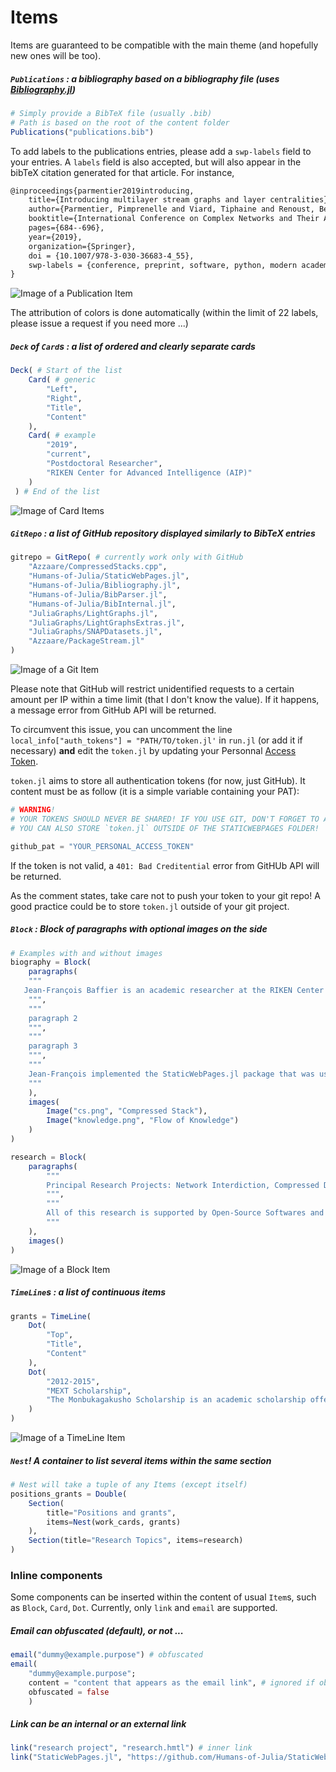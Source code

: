 # Items

Items are guaranteed to be compatible with the main theme (and hopefully new ones will be too).

##### `Publications` : a bibliography based on a bibliography file (uses [Bibliography.jl](https://github.com/Humans-of-Julia/Bibliography.jl))

```julia
# Simply provide a BibTeX file (usually .bib)
# Path is based on the root of the content folder
Publications("publications.bib")
```

To add labels to the publications entries, please add a `swp-labels` field to your entries. A `labels` field is also accepted, but will also appear in the bibTeX citation generated for that article. For instance,

```latex
@inproceedings{parmentier2019introducing,
    title={Introducing multilayer stream graphs and layer centralities},
    author={Parmentier, Pimprenelle and Viard, Tiphaine and Renoust, Benjamin and Baffier, Jean-Francois},
    booktitle={International Conference on Complex Networks and Their Applications},
    pages={684--696},
    year={2019},
    organization={Springer},
    doi = {10.1007/978-3-030-36683-4_55},
    swp-labels = {conference, preprint, software, python, modern academics}
}
```

![Image of a Publication Item](https://github.com/Humans-of-Julia/StaticWebPages.jl/raw/master/captures/publication.png)

The attribution of colors is done automatically (within the limit of 22 labels, please issue a request if you need more ...)

##### `Deck` of `Card`s : a list of ordered and clearly separate cards

```julia
Deck( # Start of the list
    Card( # generic
        "Left",
        "Right",
        "Title",
        "Content"
    ),
    Card( # example
        "2019",
        "current",
        "Postdoctoral Researcher",
        "RIKEN Center for Advanced Intelligence (AIP)"
    )
 ) # End of the list
```

![Image of Card Items](https://github.com/Humans-of-Julia/StaticWebPages.jl/raw/master/captures/card.png)

##### `GitRepo` : a list of GitHub repository displayed similarly to BibTeX entries

```julia
gitrepo = GitRepo( # currently work only with GitHub
    "Azzaare/CompressedStacks.cpp",
    "Humans-of-Julia/StaticWebPages.jl",
    "Humans-of-Julia/Bibliography.jl",
    "Humans-of-Julia/BibParser.jl",
    "Humans-of-Julia/BibInternal.jl",
    "JuliaGraphs/LightGraphs.jl",
    "JuliaGraphs/LightGraphsExtras.jl",
    "JuliaGraphs/SNAPDatasets.jl",
    "Azzaare/PackageStream.jl"
)
```

![Image of a Git Item](https://github.com/Humans-of-Julia/StaticWebPages.jl/raw/master/captures/git.png)

Please note that GitHub will restrict unidentified requests to a certain amount per IP within a time limit (that I don't know the value). If it happens, a message error from GitHub API will be returned.

To circumvent this issue, you can uncomment the line `local_info["auth_tokens"] = "PATH/TO/token.jl'` in `run.jl` (or add it if necessary) **and** edit the `token.jl` by updating your Personnal [Access Token](https://docs.github.com/en/github/authenticating-to-github/creating-a-personal-access-token).

`token.jl` aims to store all authentication tokens (for now, just GitHub). It content must be as follow (it is a simple variable containing your PAT):
```julia
# WARNING!
# YOUR TOKENS SHOULD NEVER BE SHARED! IF YOU USE GIT, DON'T FORGET TO ADD `token.jl` TO YOUR `.gitignore` FILE!
# YOU CAN ALSO STORE `token.jl` OUTSIDE OF THE STATICWEBPAGES FOLDER!

github_pat = "YOUR_PERSONAL_ACCESS_TOKEN"
```

If the token is not valid, a `401: Bad Creditential` error from GitHUb API will be returned.

As the comment states, take care not to push your token to your git repo! A good practice could be to store `token.jl` outside of your git project.

##### `Block` : Block of paragraphs with optional images on the side
```julia
# Examples with and without images
biography = Block(
    paragraphs(
    """
   Jean-François Baffier is an academic researcher at the RIKEN Center for Advanced Intelligence Project (AIP), and a consultant in Artificial Intelligence, Big Data Science, Data Structures, and Algorithms. As an academic, he gives back to society through fundamental research in computer science supplemented by open source libraries and softwares.
    """,
    """
    paragraph 2
    """,
    """
    paragraph 3
    """,
    """
    Jean-François implemented the StaticWebPages.jl package that was used to generate this website using a simple content file. This is a dummy email: $(email("dummy@example.purpose"))
    """
    ),
    images(
        Image("cs.png", "Compressed Stack"),
        Image("knowledge.png", "Flow of Knowledge")
    )
)

research = Block(
    paragraphs(
        """
        Principal Research Projects: Network Interdiction, Compressed Data Structures, Modern Academics, Explainable AI. Other research interest includes Graph Theory, Geometry, Optimization, and Games.
        """,
        """
        All of this research is supported by Open-Source Softwares and published as peer-review academic papers.
        """
    ),
    images()
)
```

![Image of a Block Item](https://github.com/Humans-of-Julia/StaticWebPages.jl/raw/master/captures/paragraph.png)

##### `TimeLine`s : a list of continuous items
```julia
grants = TimeLine(
    Dot(
        "Top",
        "Title",
        "Content"
    ),
    Dot(
        "2012-2015",
        "MEXT Scholarship",
        "The Monbukagakusho Scholarship is an academic scholarship offered by the Japanese Ministry of Education, Culture, Sports, Science and Technology (MEXT)."
    )
)
```

![Image of a TimeLine Item](https://github.com/Humans-of-Julia/StaticWebPages.jl/raw/master/captures/timeline.png)

##### `Nest`! A container to list several items within the same section

```julia
# Nest will take a tuple of any Items (except itself)
positions_grants = Double(
    Section(
        title="Positions and grants",
        items=Nest(work_cards, grants)
    ),
    Section(title="Research Topics", items=research)
)
```

### Inline components
Some components can be inserted within the content of usual `Item`s, such as `Block`, `Card`, `Dot`. Currently, only `link` and `email` are supported.

##### Email can obfuscated (default), or not ...

```julia
email("dummy@example.purpose") # obfuscated
email(
    "dummy@example.purpose";
    content = "content that appears as the email link", # ignored if obfuscated
    obfuscated = false
    )
```

##### Link can be an internal or an external link
```julia
link("research project", "research.hmtl") # inner link
link("StaticWebPages.jl", "https://github.com/Humans-of-Julia/StaticWebPages.jl")
```
